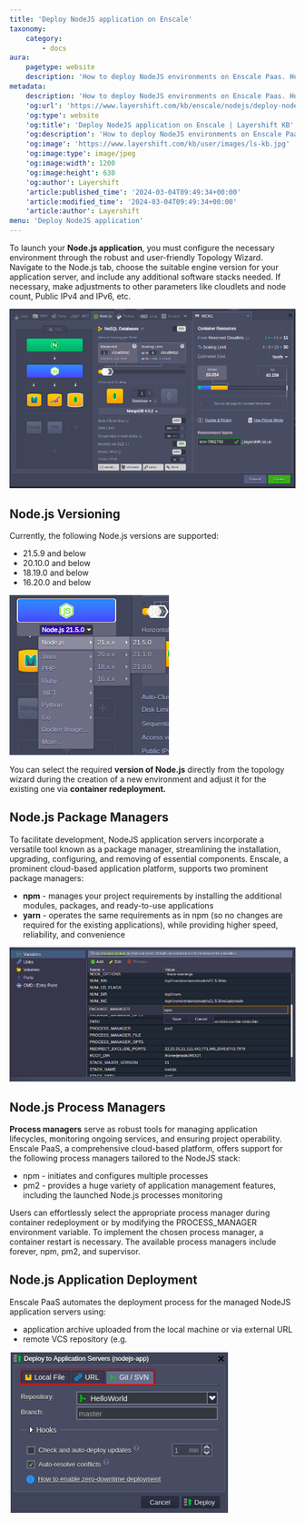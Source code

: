 ```yaml
---
title: 'Deploy NodeJS application on Enscale'
taxonomy:
    category:
        - docs
aura:
    pagetype: website
    description: 'How to deploy NodeJS environments on Enscale Paas. How to select the NodeJS version used by the environment application node, package manager and process manager. How to deploy your NodeJS project on your Enscale Paas environment'
metadata:
    description: 'How to deploy NodeJS environments on Enscale Paas. How to select the NodeJS version used by the environment application node, package manager and process manager. How to deploy your NodeJS project on your Enscale Paas environment'
    'og:url': 'https://www.layershift.com/kb/enscale/nodejs/deploy-nodejs-application-on-enscale'
    'og:type': website
    'og:title': 'Deploy NodeJS application on Enscale | Layershift KB'
    'og:description': 'How to deploy NodeJS environments on Enscale Paas. How to select the NodeJS version used by the environment application node, package manager and process manager. How to deploy your NodeJS project on your Enscale Paas environment'
    'og:image': 'https://www.layershift.com/kb/user/images/ls-kb.jpg'
    'og:image:type': image/jpeg
    'og:image:width': 1200
    'og:image:height': 630
    'og:author': Layershift
    'article:published_time': '2024-03-04T09:49:34+00:00'
    'article:modified_time': '2024-03-04T09:49:34+00:00'
    'article:author': Layershift
menu: 'Deploy NodeJS application'
---
```


To launch your **Node.js application**, you must configure the necessary environment through the robust and user-friendly Topology Wizard. Navigate to the Node.js tab, choose the suitable engine version for your application server, and include any additional software stacks needed. If necessary, make adjustments to other parameters like cloudlets and node count, Public IPv4 and IPv6, etc.

![Deploy-NodeJS-application-on-Enscale-1](Deploy-NodeJS-application-on-Enscale-1.png "Deploy-NodeJS-application-on-Enscale-1")

## Node.js Versioning

Currently, the following Node.js versions are supported:

* 21.5.9 and below
* 20.10.0 and below
* 18.19.0 and below
* 16.20.0 and below

![Deploy%20NodeJS%20application%20on%20Enscale-2](Deploy%20NodeJS%20application%20on%20Enscale-2.png "Deploy%20NodeJS%20application%20on%20Enscale-2")

You can select the required **version of Node.js** directly from the topology wizard during the creation of a new environment and adjust it for the existing one via **container redeployment.**

## Node.js Package Managers

To facilitate development, NodeJS application servers incorporate a versatile tool known as a package manager, streamlining the installation, upgrading, configuring, and removing of essential components. Enscale, a prominent cloud-based application platform, supports two prominent package managers:

* **npm** - manages your project requirements by installing the additional modules, packages, and ready-to-use applications
* **yarn** - operates the same requirements as in npm (so no changes are required for the existing applications), while providing higher speed, reliability, and convenience

![Deploy%20NodeJS%20application%20on%20Enscale-4](Deploy%20NodeJS%20application%20on%20Enscale-4.png "Deploy%20NodeJS%20application%20on%20Enscale-4")

## Node.js Process Managers

**Process managers** serve as robust tools for managing application lifecycles, monitoring ongoing services, and ensuring project operability. Enscale PaaS, a comprehensive cloud-based platform, offers support for the following process managers tailored to the NodeJS stack:

* npm - initiates and configures multiple processes
* pm2 - provides a huge variety of application management features, including the launched Node.js processes monitoring

Users can effortlessly select the appropriate process manager during container redeployment or by modifying the PROCESS_MANAGER environment variable. To implement the chosen process manager, a container restart is necessary. The available process managers include forever, npm, pm2, and supervisor.

## Node.js Application Deployment

Enscale PaaS automates the deployment process for the managed NodeJS application servers using:

* application archive uploaded from the local machine or via external URL
* remote VCS repository (e.g. 

![Deploy%20NodeJS%20application%20on%20Enscale-3](Deploy%20NodeJS%20application%20on%20Enscale-3.png "Deploy%20NodeJS%20application%20on%20Enscale-3")
